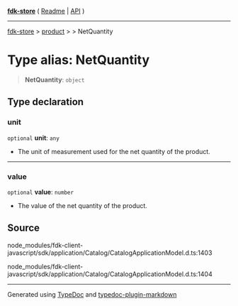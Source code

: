 [**fdk-store**](../../../README.md) ( [Readme](../../../README.md) \| [API](../../../API.md) )

---

[fdk-store](../../../API.md) > [product](../../README.md) > [<internal>](../README.md) > NetQuantity

# Type alias: NetQuantity

> **NetQuantity**: `object`

## Type declaration

### unit

`optional` **unit**: `any`

- The unit of measurement used for the net quantity
  of the product.

---

### value

`optional` **value**: `number`

- The value of the net quantity of the product.

## Source

node_modules/fdk-client-javascript/sdk/application/Catalog/CatalogApplicationModel.d.ts:1403

node_modules/fdk-client-javascript/sdk/application/Catalog/CatalogApplicationModel.d.ts:1404

---

Generated using [TypeDoc](https://typedoc.org/) and [typedoc-plugin-markdown](https://www.npmjs.com/package/typedoc-plugin-markdown)
